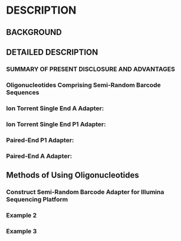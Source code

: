 # DESCRIPTION

## BACKGROUND

## DETAILED DESCRIPTION

### SUMMARY OF PRESENT DISCLOSURE AND ADVANTAGES

### Oligonucleotides Comprising Semi-Random Barcode Sequences

### Ion Torrent Single End A Adapter:

### Ion Torrent Single End P1 Adapter:

### Paired-End P1 Adapter:

### Paired-End A Adapter:

## Methods of Using Oligonucleotides

### Construct Semi-Random Barcode Adapter for Illumina Sequencing Platform

### Example 2

### Example 3

